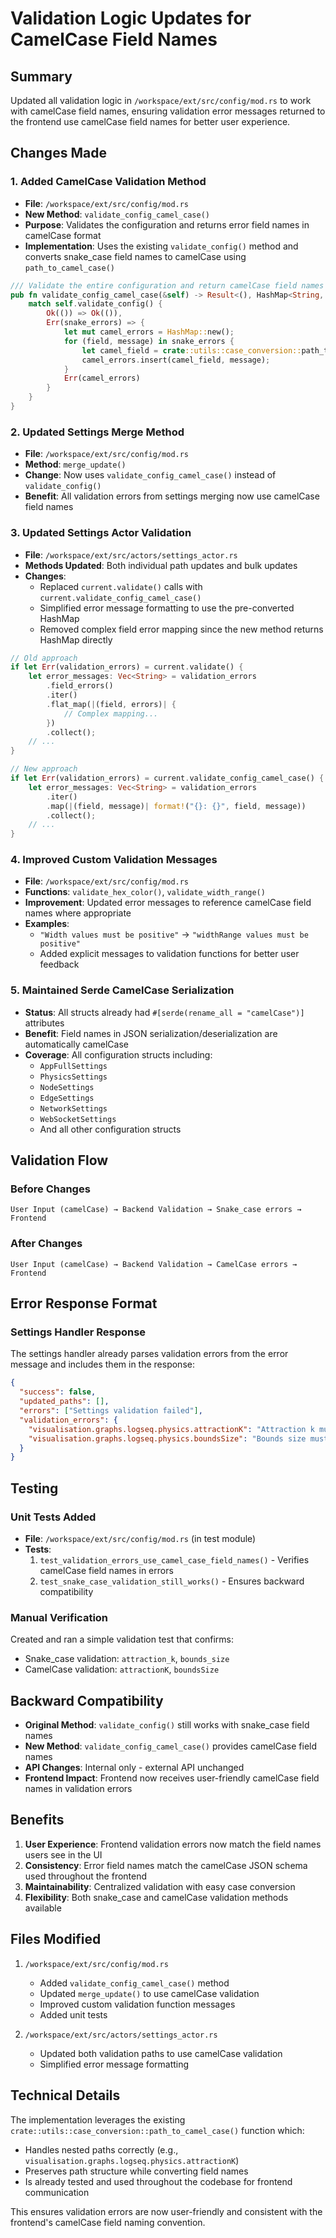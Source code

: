# Validation Logic Updates for CamelCase Field Names

## Summary
Updated all validation logic in `/workspace/ext/src/config/mod.rs` to work with camelCase field names, ensuring validation error messages returned to the frontend use camelCase field names for better user experience.

## Changes Made

### 1. Added CamelCase Validation Method
- **File**: `/workspace/ext/src/config/mod.rs`
- **New Method**: `validate_config_camel_case()`
- **Purpose**: Validates the configuration and returns error field names in camelCase format
- **Implementation**: Uses the existing `validate_config()` method and converts snake_case field names to camelCase using `path_to_camel_case()`

```rust
/// Validate the entire configuration and return camelCase field names
pub fn validate_config_camel_case(&self) -> Result<(), HashMap<String, String>> {
    match self.validate_config() {
        Ok(()) => Ok(()),
        Err(snake_errors) => {
            let mut camel_errors = HashMap::new();
            for (field, message) in snake_errors {
                let camel_field = crate::utils::case_conversion::path_to_camel_case(&field);
                camel_errors.insert(camel_field, message);
            }
            Err(camel_errors)
        }
    }
}
```

### 2. Updated Settings Merge Method
- **File**: `/workspace/ext/src/config/mod.rs`
- **Method**: `merge_update()`
- **Change**: Now uses `validate_config_camel_case()` instead of `validate_config()`
- **Benefit**: All validation errors from settings merging now use camelCase field names

### 3. Updated Settings Actor Validation
- **File**: `/workspace/ext/src/actors/settings_actor.rs`
- **Methods Updated**: Both individual path updates and bulk updates
- **Changes**: 
  - Replaced `current.validate()` calls with `current.validate_config_camel_case()`
  - Simplified error message formatting to use the pre-converted HashMap
  - Removed complex field error mapping since the new method returns HashMap directly

```rust
// Old approach
if let Err(validation_errors) = current.validate() {
    let error_messages: Vec<String> = validation_errors
        .field_errors()
        .iter()
        .flat_map(|(field, errors)| {
            // Complex mapping...
        })
        .collect();
    // ...
}

// New approach
if let Err(validation_errors) = current.validate_config_camel_case() {
    let error_messages: Vec<String> = validation_errors
        .iter()
        .map(|(field, message)| format!("{}: {}", field, message))
        .collect();
    // ...
}
```

### 4. Improved Custom Validation Messages
- **File**: `/workspace/ext/src/config/mod.rs`
- **Functions**: `validate_hex_color()`, `validate_width_range()`
- **Improvement**: Updated error messages to reference camelCase field names where appropriate
- **Examples**:
  - `"Width values must be positive"` → `"widthRange values must be positive"`
  - Added explicit messages to validation functions for better user feedback

### 5. Maintained Serde CamelCase Serialization
- **Status**: All structs already had `#[serde(rename_all = "camelCase")]` attributes
- **Benefit**: Field names in JSON serialization/deserialization are automatically camelCase
- **Coverage**: All configuration structs including:
  - `AppFullSettings`
  - `PhysicsSettings`
  - `NodeSettings`
  - `EdgeSettings`
  - `NetworkSettings`
  - `WebSocketSettings`
  - And all other configuration structs

## Validation Flow

### Before Changes
```
User Input (camelCase) → Backend Validation → Snake_case errors → Frontend
```

### After Changes  
```
User Input (camelCase) → Backend Validation → CamelCase errors → Frontend
```

## Error Response Format

### Settings Handler Response
The settings handler already parses validation errors from the error message and includes them in the response:

```json
{
  "success": false,
  "updated_paths": [],
  "errors": ["Settings validation failed"],
  "validation_errors": {
    "visualisation.graphs.logseq.physics.attractionK": "Attraction k must be between 0.0 and 10.0",
    "visualisation.graphs.logseq.physics.boundsSize": "Bounds size must be between 10.0 and 10000.0"
  }
}
```

## Testing

### Unit Tests Added
- **File**: `/workspace/ext/src/config/mod.rs` (in test module)
- **Tests**:
  1. `test_validation_errors_use_camel_case_field_names()` - Verifies camelCase field names in errors
  2. `test_snake_case_validation_still_works()` - Ensures backward compatibility

### Manual Verification
Created and ran a simple validation test that confirms:
- Snake_case validation: `attraction_k`, `bounds_size`  
- CamelCase validation: `attractionK`, `boundsSize`

## Backward Compatibility

- **Original Method**: `validate_config()` still works with snake_case field names
- **New Method**: `validate_config_camel_case()` provides camelCase field names
- **API Changes**: Internal only - external API unchanged
- **Frontend Impact**: Frontend now receives user-friendly camelCase field names in validation errors

## Benefits

1. **User Experience**: Frontend validation errors now match the field names users see in the UI
2. **Consistency**: Error field names match the camelCase JSON schema used throughout the frontend  
3. **Maintainability**: Centralized validation with easy case conversion
4. **Flexibility**: Both snake_case and camelCase validation methods available

## Files Modified

1. `/workspace/ext/src/config/mod.rs`
   - Added `validate_config_camel_case()` method
   - Updated `merge_update()` to use camelCase validation
   - Improved custom validation function messages
   - Added unit tests

2. `/workspace/ext/src/actors/settings_actor.rs`
   - Updated both validation paths to use camelCase validation
   - Simplified error message formatting

## Technical Details

The implementation leverages the existing `crate::utils::case_conversion::path_to_camel_case()` function which:
- Handles nested paths correctly (e.g., `visualisation.graphs.logseq.physics.attractionK`)
- Preserves path structure while converting field names
- Is already tested and used throughout the codebase for frontend communication

This ensures validation errors are now user-friendly and consistent with the frontend's camelCase field naming convention.